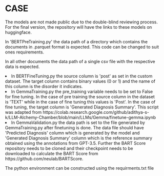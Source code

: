# CASE

The models are not made public due to the double-blind reviewing process. For the final version, the repository will have the links to these models on huggingface.

In 'BERTPreTraining.py' the data path of a directory which contains the documents in .parquet format is expected. This code can be changed to suit ones requirements.

In all other documents the data path of a single csv file with the respective data is expected.
<li> In BERTFineTuning.py the source column is 'post' as set in the custom dataset. The target column contains binary values (0 or 1) and the name of this column is the disorder it indicates.
<li> In GemmaTraining.py the pre_training variable needs to be set to False for fine tuning. In the case of pre training the source column in the dataset is 'TEXT' while in the case of fine tuning this values is 'Post'. In the case of fine tuning, the target column is 'Generated Diagnosis Summary'. This script was adapted from https://colab.research.google.com/github/adithya-s-k/LLM-Alchemy-Chamber/blob/main/LLMs/Gemma/finetune-gemma.ipynb
<li> In GemmaValidation.py the data path is set to the file generated by GemmaTraining.py after finetuning is done. The data file should have 'Predicted Diagnosis' column which is generated by the model and 'Generated Diagnosis Summary' column which is the reference summary obtained using the annotations from GPT-3.5. Further the BART Score repository needs to be cloned and their checkpoint needs to be downloaded to calculate the BART Score from https://github.com/neulab/BARTScore.


The python environment can be constructed using the requirments.txt file
